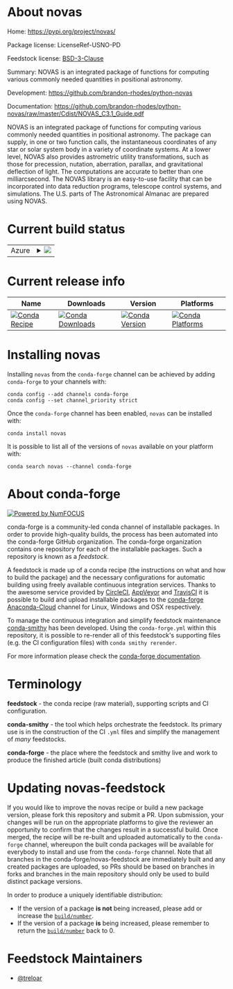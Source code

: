 About novas
===========

Home: https://pypi.org/project/novas/

Package license: LicenseRef-USNO-PD

Feedstock license: [BSD-3-Clause](https://github.com/conda-forge/novas-feedstock/blob/master/LICENSE.txt)

Summary: NOVAS is an integrated package of functions for computing various commonly needed quantities in positional astronomy.

Development: https://github.com/brandon-rhodes/python-novas

Documentation: https://github.com/brandon-rhodes/python-novas/raw/master/Cdist/NOVAS_C3.1_Guide.pdf

NOVAS is an integrated package of functions for computing various commonly needed quantities in positional astronomy. The package can supply, in one or two function calls, the instantaneous coordinates of any star or solar system body in a variety of coordinate systems. At a lower level, NOVAS also provides astrometric utility transformations, such as those for precession, nutation, aberration, parallax, and gravitational deflection of light. The computations are accurate to better than one milliarcsecond. The NOVAS library is an easy-to-use facility that can be incorporated into data reduction programs, telescope control systems, and simulations. The U.S. parts of The Astronomical Almanac are prepared using NOVAS.


Current build status
====================


<table>
    
  <tr>
    <td>Azure</td>
    <td>
      <details>
        <summary>
          <a href="https://dev.azure.com/conda-forge/feedstock-builds/_build/latest?definitionId=12922&branchName=master">
            <img src="https://dev.azure.com/conda-forge/feedstock-builds/_apis/build/status/novas-feedstock?branchName=master">
          </a>
        </summary>
        <table>
          <thead><tr><th>Variant</th><th>Status</th></tr></thead>
          <tbody><tr>
              <td>linux_64_python3.6.____cpython</td>
              <td>
                <a href="https://dev.azure.com/conda-forge/feedstock-builds/_build/latest?definitionId=12922&branchName=master">
                  <img src="https://dev.azure.com/conda-forge/feedstock-builds/_apis/build/status/novas-feedstock?branchName=master&jobName=linux&configuration=linux_64_python3.6.____cpython" alt="variant">
                </a>
              </td>
            </tr><tr>
              <td>linux_64_python3.7.____73_pypy</td>
              <td>
                <a href="https://dev.azure.com/conda-forge/feedstock-builds/_build/latest?definitionId=12922&branchName=master">
                  <img src="https://dev.azure.com/conda-forge/feedstock-builds/_apis/build/status/novas-feedstock?branchName=master&jobName=linux&configuration=linux_64_python3.7.____73_pypy" alt="variant">
                </a>
              </td>
            </tr><tr>
              <td>linux_64_python3.7.____cpython</td>
              <td>
                <a href="https://dev.azure.com/conda-forge/feedstock-builds/_build/latest?definitionId=12922&branchName=master">
                  <img src="https://dev.azure.com/conda-forge/feedstock-builds/_apis/build/status/novas-feedstock?branchName=master&jobName=linux&configuration=linux_64_python3.7.____cpython" alt="variant">
                </a>
              </td>
            </tr><tr>
              <td>linux_64_python3.8.____cpython</td>
              <td>
                <a href="https://dev.azure.com/conda-forge/feedstock-builds/_build/latest?definitionId=12922&branchName=master">
                  <img src="https://dev.azure.com/conda-forge/feedstock-builds/_apis/build/status/novas-feedstock?branchName=master&jobName=linux&configuration=linux_64_python3.8.____cpython" alt="variant">
                </a>
              </td>
            </tr><tr>
              <td>linux_64_python3.9.____cpython</td>
              <td>
                <a href="https://dev.azure.com/conda-forge/feedstock-builds/_build/latest?definitionId=12922&branchName=master">
                  <img src="https://dev.azure.com/conda-forge/feedstock-builds/_apis/build/status/novas-feedstock?branchName=master&jobName=linux&configuration=linux_64_python3.9.____cpython" alt="variant">
                </a>
              </td>
            </tr><tr>
              <td>osx_64_python3.6.____cpython</td>
              <td>
                <a href="https://dev.azure.com/conda-forge/feedstock-builds/_build/latest?definitionId=12922&branchName=master">
                  <img src="https://dev.azure.com/conda-forge/feedstock-builds/_apis/build/status/novas-feedstock?branchName=master&jobName=osx&configuration=osx_64_python3.6.____cpython" alt="variant">
                </a>
              </td>
            </tr><tr>
              <td>osx_64_python3.7.____73_pypy</td>
              <td>
                <a href="https://dev.azure.com/conda-forge/feedstock-builds/_build/latest?definitionId=12922&branchName=master">
                  <img src="https://dev.azure.com/conda-forge/feedstock-builds/_apis/build/status/novas-feedstock?branchName=master&jobName=osx&configuration=osx_64_python3.7.____73_pypy" alt="variant">
                </a>
              </td>
            </tr><tr>
              <td>osx_64_python3.7.____cpython</td>
              <td>
                <a href="https://dev.azure.com/conda-forge/feedstock-builds/_build/latest?definitionId=12922&branchName=master">
                  <img src="https://dev.azure.com/conda-forge/feedstock-builds/_apis/build/status/novas-feedstock?branchName=master&jobName=osx&configuration=osx_64_python3.7.____cpython" alt="variant">
                </a>
              </td>
            </tr><tr>
              <td>osx_64_python3.8.____cpython</td>
              <td>
                <a href="https://dev.azure.com/conda-forge/feedstock-builds/_build/latest?definitionId=12922&branchName=master">
                  <img src="https://dev.azure.com/conda-forge/feedstock-builds/_apis/build/status/novas-feedstock?branchName=master&jobName=osx&configuration=osx_64_python3.8.____cpython" alt="variant">
                </a>
              </td>
            </tr><tr>
              <td>osx_64_python3.9.____cpython</td>
              <td>
                <a href="https://dev.azure.com/conda-forge/feedstock-builds/_build/latest?definitionId=12922&branchName=master">
                  <img src="https://dev.azure.com/conda-forge/feedstock-builds/_apis/build/status/novas-feedstock?branchName=master&jobName=osx&configuration=osx_64_python3.9.____cpython" alt="variant">
                </a>
              </td>
            </tr>
          </tbody>
        </table>
      </details>
    </td>
  </tr>
</table>

Current release info
====================

| Name | Downloads | Version | Platforms |
| --- | --- | --- | --- |
| [![Conda Recipe](https://img.shields.io/badge/recipe-novas-green.svg)](https://anaconda.org/conda-forge/novas) | [![Conda Downloads](https://img.shields.io/conda/dn/conda-forge/novas.svg)](https://anaconda.org/conda-forge/novas) | [![Conda Version](https://img.shields.io/conda/vn/conda-forge/novas.svg)](https://anaconda.org/conda-forge/novas) | [![Conda Platforms](https://img.shields.io/conda/pn/conda-forge/novas.svg)](https://anaconda.org/conda-forge/novas) |

Installing novas
================

Installing `novas` from the `conda-forge` channel can be achieved by adding `conda-forge` to your channels with:

```
conda config --add channels conda-forge
conda config --set channel_priority strict
```

Once the `conda-forge` channel has been enabled, `novas` can be installed with:

```
conda install novas
```

It is possible to list all of the versions of `novas` available on your platform with:

```
conda search novas --channel conda-forge
```


About conda-forge
=================

[![Powered by NumFOCUS](https://img.shields.io/badge/powered%20by-NumFOCUS-orange.svg?style=flat&colorA=E1523D&colorB=007D8A)](http://numfocus.org)

conda-forge is a community-led conda channel of installable packages.
In order to provide high-quality builds, the process has been automated into the
conda-forge GitHub organization. The conda-forge organization contains one repository
for each of the installable packages. Such a repository is known as a *feedstock*.

A feedstock is made up of a conda recipe (the instructions on what and how to build
the package) and the necessary configurations for automatic building using freely
available continuous integration services. Thanks to the awesome service provided by
[CircleCI](https://circleci.com/), [AppVeyor](https://www.appveyor.com/)
and [TravisCI](https://travis-ci.com/) it is possible to build and upload installable
packages to the [conda-forge](https://anaconda.org/conda-forge)
[Anaconda-Cloud](https://anaconda.org/) channel for Linux, Windows and OSX respectively.

To manage the continuous integration and simplify feedstock maintenance
[conda-smithy](https://github.com/conda-forge/conda-smithy) has been developed.
Using the ``conda-forge.yml`` within this repository, it is possible to re-render all of
this feedstock's supporting files (e.g. the CI configuration files) with ``conda smithy rerender``.

For more information please check the [conda-forge documentation](https://conda-forge.org/docs/).

Terminology
===========

**feedstock** - the conda recipe (raw material), supporting scripts and CI configuration.

**conda-smithy** - the tool which helps orchestrate the feedstock.
                   Its primary use is in the construction of the CI ``.yml`` files
                   and simplify the management of *many* feedstocks.

**conda-forge** - the place where the feedstock and smithy live and work to
                  produce the finished article (built conda distributions)


Updating novas-feedstock
========================

If you would like to improve the novas recipe or build a new
package version, please fork this repository and submit a PR. Upon submission,
your changes will be run on the appropriate platforms to give the reviewer an
opportunity to confirm that the changes result in a successful build. Once
merged, the recipe will be re-built and uploaded automatically to the
`conda-forge` channel, whereupon the built conda packages will be available for
everybody to install and use from the `conda-forge` channel.
Note that all branches in the conda-forge/novas-feedstock are
immediately built and any created packages are uploaded, so PRs should be based
on branches in forks and branches in the main repository should only be used to
build distinct package versions.

In order to produce a uniquely identifiable distribution:
 * If the version of a package **is not** being increased, please add or increase
   the [``build/number``](https://docs.conda.io/projects/conda-build/en/latest/resources/define-metadata.html#build-number-and-string).
 * If the version of a package **is** being increased, please remember to return
   the [``build/number``](https://docs.conda.io/projects/conda-build/en/latest/resources/define-metadata.html#build-number-and-string)
   back to 0.

Feedstock Maintainers
=====================

* [@treloar](https://github.com/treloar/)

